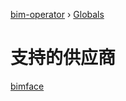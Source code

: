 [bim-operator](README.md) › [Globals](globals.md)

# 支持的供应商

[bimface](./modules/_providers_bimface_.md)
